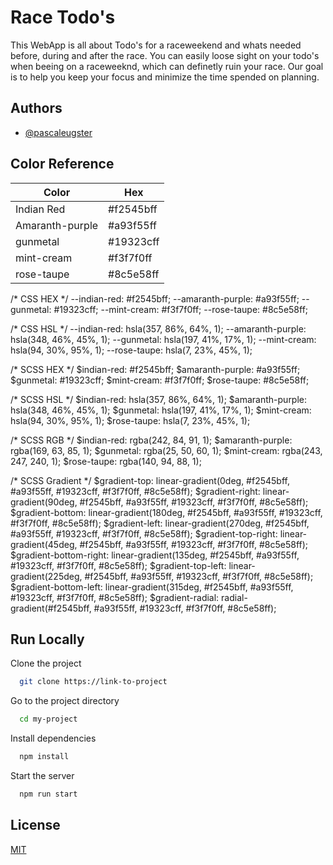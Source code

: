 
# Race Todo's

This WebApp is all about Todo's for a raceweekend and whats needed before, during and after the race. You can easily loose sight on your todo's when beeing on a raceweeknd, which can definetly ruin your race. Our goal is to help you keep your focus and minimize the time spended on planning. 

## Authors

- [@pascaleugster](https://www.github.com/pascaleugster)

## Color Reference

| Color             |Hex                                                                 |
| ----------------- | ------------------------------------------------------------------ |
| Indian Red        | #f2545bff                                                          |
| Amaranth-purple   | #a93f55ff                                                          |
| gunmetal          | #19323cff                                                          |
| mint-cream        | #f3f7f0ff                                                          |
| rose-taupe        | #8c5e58ff                                                          |

/* CSS HEX */
--indian-red: #f2545bff;
--amaranth-purple: #a93f55ff;
--gunmetal: #19323cff;
--mint-cream: #f3f7f0ff;
--rose-taupe: #8c5e58ff;

/* CSS HSL */
--indian-red: hsla(357, 86%, 64%, 1);
--amaranth-purple: hsla(348, 46%, 45%, 1);
--gunmetal: hsla(197, 41%, 17%, 1);
--mint-cream: hsla(94, 30%, 95%, 1);
--rose-taupe: hsla(7, 23%, 45%, 1);

/* SCSS HEX */
$indian-red: #f2545bff;
$amaranth-purple: #a93f55ff;
$gunmetal: #19323cff;
$mint-cream: #f3f7f0ff;
$rose-taupe: #8c5e58ff;

/* SCSS HSL */
$indian-red: hsla(357, 86%, 64%, 1);
$amaranth-purple: hsla(348, 46%, 45%, 1);
$gunmetal: hsla(197, 41%, 17%, 1);
$mint-cream: hsla(94, 30%, 95%, 1);
$rose-taupe: hsla(7, 23%, 45%, 1);

/* SCSS RGB */
$indian-red: rgba(242, 84, 91, 1);
$amaranth-purple: rgba(169, 63, 85, 1);
$gunmetal: rgba(25, 50, 60, 1);
$mint-cream: rgba(243, 247, 240, 1);
$rose-taupe: rgba(140, 94, 88, 1);

/* SCSS Gradient */
$gradient-top: linear-gradient(0deg, #f2545bff, #a93f55ff, #19323cff, #f3f7f0ff, #8c5e58ff);
$gradient-right: linear-gradient(90deg, #f2545bff, #a93f55ff, #19323cff, #f3f7f0ff, #8c5e58ff);
$gradient-bottom: linear-gradient(180deg, #f2545bff, #a93f55ff, #19323cff, #f3f7f0ff, #8c5e58ff);
$gradient-left: linear-gradient(270deg, #f2545bff, #a93f55ff, #19323cff, #f3f7f0ff, #8c5e58ff);
$gradient-top-right: linear-gradient(45deg, #f2545bff, #a93f55ff, #19323cff, #f3f7f0ff, #8c5e58ff);
$gradient-bottom-right: linear-gradient(135deg, #f2545bff, #a93f55ff, #19323cff, #f3f7f0ff, #8c5e58ff);
$gradient-top-left: linear-gradient(225deg, #f2545bff, #a93f55ff, #19323cff, #f3f7f0ff, #8c5e58ff);
$gradient-bottom-left: linear-gradient(315deg, #f2545bff, #a93f55ff, #19323cff, #f3f7f0ff, #8c5e58ff);
$gradient-radial: radial-gradient(#f2545bff, #a93f55ff, #19323cff, #f3f7f0ff, #8c5e58ff);
## Run Locally

Clone the project

```bash
  git clone https://link-to-project
```

Go to the project directory

```bash
  cd my-project
```

Install dependencies

```bash
  npm install
```

Start the server

```bash
  npm run start
```


## License

[MIT](https://choosealicense.com/licenses/mit/)

